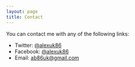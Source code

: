 ```yaml
---
layout: page
title: Contact
---
```


You can contact me with any of the following links:

- Twitter: [@alexuk86](https://twitter.com/alexuk86)
- Facebook: [@alexuk86](https://www.facebook.com/alexuk86)
- Email: [ab86uk@gmail.com](mailto:ab86uk@gmail)

